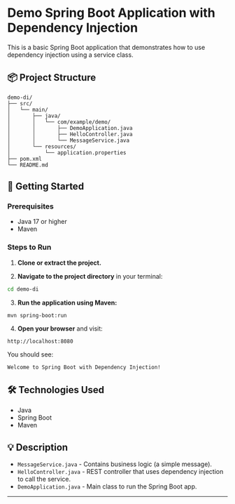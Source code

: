 # Demo Spring Boot Application with Dependency Injection

This is a basic Spring Boot application that demonstrates how to use dependency injection using a service class.

## 📦 Project Structure

```
demo-di/
├── src/
│   └── main/
│       ├── java/
│       │   └── com/example/demo/
│       │       ├── DemoApplication.java
│       │       ├── HelloController.java
│       │       └── MessageService.java
│       └── resources/
│           └── application.properties
├── pom.xml
└── README.md
```

## 🚀 Getting Started

### Prerequisites

- Java 17 or higher
- Maven

### Steps to Run

1. **Clone or extract the project.**

2. **Navigate to the project directory** in your terminal:

```bash
cd demo-di
```

3. **Run the application using Maven:**

```bash
mvn spring-boot:run
```

4. **Open your browser** and visit:

```
http://localhost:8080
```

You should see:

```
Welcome to Spring Boot with Dependency Injection!
```

## 🛠 Technologies Used

- Java
- Spring Boot
- Maven

## 💡 Description

- `MessageService.java` - Contains business logic (a simple message).
- `HelloController.java` - REST controller that uses dependency injection to call the service.
- `DemoApplication.java` - Main class to run the Spring Boot app.

---
